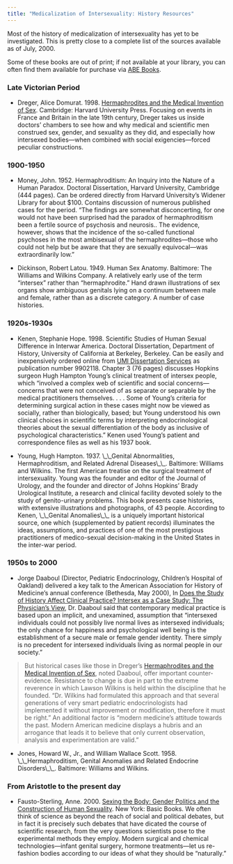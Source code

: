 ```yaml
---
title: "Medicalization of Intersexuality: History Resources"
---
```


<p>Most of the history of medicalization of intersexuality has yet to be investigated. This is pretty close to a complete list of the sources available as of July, 2000.  </p>

<p>Some of these books are out of print; if not available at your library, you can often find them available for purchase via <a href="http://www.abebooks.com/"><span class="caps">ABE</span> Books</a>.  </p>

<h3>Late Victorian Period  </h3>

<ul>
	<li>Dreger, Alice Domurat. 1998. <a href="/books/medicalinvention">Hermaphrodites and the Medical Invention of Sex</a>. Cambridge: Harvard University Press. Focusing on events in France and Britain in the late 19th century, Dreger takes us inside doctors&#8217; chambers to see how and why medical and scientific men construed sex, gender, and sexuality as they did, and especially how intersexed bodies&#8212;when combined with social exigencies&#8212;forced peculiar constructions.</li>
</ul>

<h3>1900-1950  </h3>

<ul>
	<li>Money, John. 1952. Hermaphroditism: An Inquiry into the Nature of a Human Paradox. Doctoral Dissertation, Harvard University, Cambridge (444 pages). Can be ordered directly from Harvard University&#8217;s Widener Library for about $100. Contains discussion of numerous published cases for the period. &#8220;The findings are somewhat disconcerting, for one would not have been surprised had the paradox of hermaphroditism been a fertile source of psychosis and neurosis.. The evidence, however, shows that the incidence of the so-called functional psychoses in the most ambisexual of the hermaphrodites&#8212;those who could not help but be aware that they are sexually equivocal&#8212;was extraordinarily low.&#8221;</li>
</ul>

<ul>
	<li>Dickinson, Robert Latou. 1949. Human Sex Anatomy. Baltimore: The Williams and Wilkins Company. A relatively early use of the term &#8220;intersex&#8221; rather than &#8220;hermaphrodite.&#8221; Hand drawn illustrations of sex organs show ambiguous genitals lying on a continuum between male and female, rather than as a discrete category. A number of case histories.</li>
</ul>

<h3>1920s-1930s  </h3>

<ul>
	<li>Kenen, Stephanie Hope. 1998. Scientific Studies of Human Sexual Difference in Interwar America. Doctoral Dissertation, Department of History, University of California at Berkeley, Berkeley. Can be easily and inexpensively ordered online from <A HREF="http://www.bellhowell.infolearning.com/hp/Products/DisExpress.html"><span class="caps">UMI</span> Dissertation Services</A> as publication number 9902118. Chapter 3 (76 pages) discusses Hopkins surgeon Hugh Hampton Young&#8217;s clinical treatment of intersex people, which &#8220;involved a complex web of scientific and social concerns&#8212;concerns that were not conceived of as separate or separable by the medical practitioners themselves. . . . Some of Young&#8217;s criteria for determining surgical action in these cases might now be viewed as socially, rather than biologically, based; but Young understood his own clinical choices in scientific terms by interpreting endocrinological theories about the sexual differentiation of the body as inclusive of psychological characteristics.&#8221; Kenen used Young&#8217;s patient and correspondence files as well as his 1937 book.</li>
</ul>

<ul>
	<li>Young, Hugh Hampton. 1937. \_\_Genital Abnormalities, Hermaphroditism, and Related Adrenal Diseases\_\_. Baltimore: Williams and Wilkins. The first American treatise on the surgical treatment of intersexuality. Young was the founder and editor of the Journal of Urology, and the founder and director of Johns Hopkins&#8217; Brady Urological Institute, a research and clinical facility devoted solely to the study of genito-urinary problems. This book presents case histories, with extensive illustrations and photographs, of 43 people. According to Kenen, \_\_Genital Anomalies\_\_ is a uniquely important historical source, one which (supplemented by patient records) illuminates the ideas, assumptions, and practices of one of the most prestigious practitioners of medico-sexual decision-making in the United States in the inter-war period.</li>
</ul>

<h3>1950s to 2000  </h3>

<ul>
	<li>Jorge Daaboul (Director, Pediatric Endocrinology, Children&#8217;s Hospital of Oakland) delivered a key talk to the American Association for History of Medicine&#8217;s annual conference (Bethesda, May 2000), In <a href="/articles/daaboul_history">Does the Study of History Affect Clinical Practice? Intersex as a Case Study: The Physician&#8217;s View</a>, Dr. Daaboul said that contemporary medical practice is based upon an implicit, and unexamined, assumption that &#8220;intersexed individuals could not possibly live normal lives as intersexed individuals; the only chance for happiness and psychological well being is the establishment of a secure male or female gender identity. There simply is no precedent for intersexed individuals living as normal people in our society.&#8221;</li>
</ul>

<blockquote>
	<p>But historical cases like those in Dreger&#8217;s <a href="books/medicalinvention">Hermaphrodites and the Medical Invention of Sex</a>, noted Daaboul, offer important counter-evidence. Resistance to change is due in part to the extreme reverence in which Lawson Wilkins is held within the discipline that he founded. &#8220;Dr. Wilkins had formulated this approach and that several generations of very smart pediatric endocrinologists had implemented it without improvement or modification, therefore it must be right.&#8221; An additional factor is &#8220;modern medicine&#8217;s attitude towards the past. Modern American medicine displays a hubris and an arrogance that leads it to believe that only current observation, analysis and experimentation are valid.&#8221;  </p>
</blockquote>

<ul>
	<li>Jones, Howard W., Jr., and William Wallace Scott. 1958. \_\_Hermaphroditism, Genital Anomalies and Related Endocrine Disorders\_\_. Baltimore: Williams and Wilkins.</li>
</ul>

<h3>From Aristotle to the present day  </h3>

<ul>
	<li>Fausto-Sterling, Anne. 2000. <a href="/books/sexing%5C_the%5C_body">Sexing the Body: Gender Politics and the Construction of Human Sexuality</a>. New York: Basic Books. We often think of science as beyond the reach of social and political debates, but in fact it is precisely such debates that have dicated the course of scientific research, from the very questions scientists pose to the experimental methods they employ. Modern surgical and chemical technologies&#8212;infant genital surgery, hormone treatments&#8212;let us re-fashion bodies according to our ideas of what they should be &#8220;naturally.&#8221;</li>
</ul>